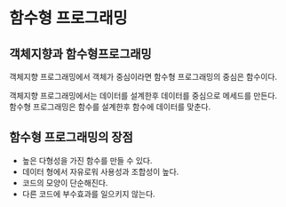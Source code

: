 # 함수형 프로그래밍

## 객체지향과 함수형프로그래밍
객체지향 프로그래밍에서 객체가 중심이라면 함수형 프로그래밍의 중심은 함수이다.  

객체지향 프로그래밍에서는 데이터를 설계한후 데이터를 중심으로 메세드를 만든다.  
함수형 프로그래밍은 함수를 설계한후 함수에 데이터를 맞춘다. 

## 함수형 프로그래밍의 장점
- 높은 다형성을 가진 함수를 만들 수 있다.  
- 데이터 형에서 자유로워 사용성과 조합성이 높다. 
- 코드의 모양이 단순해진다.
- 다른 코드에 부수효과를 일으키지 않는다.


